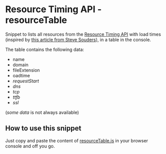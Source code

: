 Resource Timing API - resourceTable
===================================

Snippet to lists all resources from the [Resource Timing API](http://www.w3.org/TR/resource-timing/) with load times (inspired by [this article from Steve Souders](http://www.stevesouders.com/blog/2014/08/21/resource-timing-practical-tips/)), in a table in the console.

The table contains the following data:
- name
- domain
- fileExtension
- oadtime
- *requestStart*
- *dns*
- *tcp*
- *ttfb*
- *ssl*

(*some data* is not always available)


How to use this snippet
-----------------------
Just copy and paste the content of [resourceTable.js](https://raw.githubusercontent.com/micmro/resourceTable/master/resourceTable.js) in your browser console and off you go.

